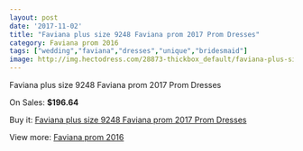 ```yaml
---
layout: post
date: '2017-11-02'
title: "Faviana plus size 9248 Faviana prom 2017 Prom Dresses"
category: Faviana prom 2016
tags: ["wedding","faviana","dresses","unique","bridesmaid"]
image: http://img.hectodress.com/28873-thickbox_default/faviana-plus-size-9248-faviana-prom-2012-prom-dresses.jpg
---
```

Faviana plus size 9248 Faviana prom 2017 Prom Dresses

On Sales: **$196.64**
<a href="https://www.hectodress.com/faviana-prom-2013/13474-faviana-plus-size-9248-faviana-prom-2012-prom-dresses.html"><amp-img layout="responsive" width="600" height="600" src="//img.hectodress.com/28873-thickbox_default/faviana-plus-size-9248-faviana-prom-2012-prom-dresses.jpg" alt="Faviana plus size 9248 Faviana prom 2017 Prom Dresses 0" /></a>
<a href="https://www.hectodress.com/faviana-prom-2013/13474-faviana-plus-size-9248-faviana-prom-2012-prom-dresses.html"><amp-img layout="responsive" width="600" height="600" src="//img.hectodress.com/28875-thickbox_default/faviana-plus-size-9248-faviana-prom-2012-prom-dresses.jpg" alt="Faviana plus size 9248 Faviana prom 2017 Prom Dresses 1" /></a>
<a href="https://www.hectodress.com/faviana-prom-2013/13474-faviana-plus-size-9248-faviana-prom-2012-prom-dresses.html"><amp-img layout="responsive" width="600" height="600" src="//img.hectodress.com/28874-thickbox_default/faviana-plus-size-9248-faviana-prom-2012-prom-dresses.jpg" alt="Faviana plus size 9248 Faviana prom 2017 Prom Dresses 2" /></a>

Buy it: [Faviana plus size 9248 Faviana prom 2017 Prom Dresses](https://www.hectodress.com/faviana-prom-2013/13474-faviana-plus-size-9248-faviana-prom-2012-prom-dresses.html "Faviana plus size 9248 Faviana prom 2017 Prom Dresses")

View more: [Faviana prom 2016](https://www.hectodress.com/220-faviana-prom-2013 "Faviana prom 2016")